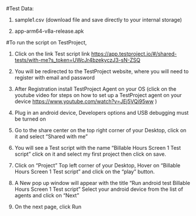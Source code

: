 #Test Data:

1. sample1.csv (download file and save directly to your internal storage)

2. app-arm64-v8a-release.apk



#To run the script on TestProject, 

1. Click on the link Test script link https://app.testproject.io/#/shared-tests/with-me?s_token=UWcJr4bzekyczJ3-sN-ZSQ 

2. You will be redirected to the TestProject website, where you will need to register with email and password 

3. After Registration install TestProject Agent on your OS (click on the youtube video for steps on how to set up a TestProject agent on your device https://www.youtube.com/watch?v=JEj5VQi95ww )

4. Plug in an android device, Developers options and USB debugging must be turned on

5. Go to the share center on the top right corner of your Desktop, click on it and select “Shared with me”

6. You will see a Test script with the name “Billable Hours Screen 1 Test script” click on it and select my first project then click on save. 

7. Click on “Project” Top left corner of your Desktop, Hover on “Billable Hours Screen 1 Test script” and click on the “play” button.

8. A New pop up window will appear with the title “Run android test Billable Hours Screen 1 Test script” Select your android device from the list of agents and click on “Next” 

9. On the next page, click Run

